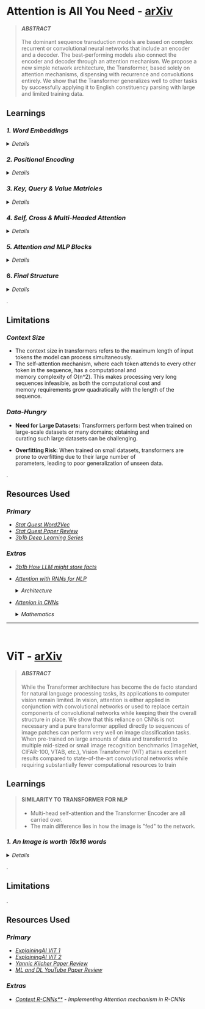 # Attention is All You Need - [arXiv](https://arxiv.org/abs/1706.03762)
> #### <b> <i> ABSTRACT </i> </b> <br>
> The dominant sequence transduction models are based on complex recurrent or
convolutional neural networks that include an encoder and a decoder. The best-performing
models also connect the encoder and decoder through an attention
mechanism. We propose a new simple network architecture, the Transformer,
based solely on attention mechanisms, dispensing with recurrence and convolutions
entirely. We show that the Transformer generalizes well to
other tasks by successfully applying it to English constituency parsing with
large and limited training data.
&nbsp;


## Learnings

### _1. Word Embeddings_
<details>
  <summary><i> Details </i></summary>

  #### WHY EMBEDDINGS ?
  * Neural Networks understand vectors and not the words we speak.
  * We need a way to convert words to vectors.

  #### PROCESS FOR EMBEDDING
  > <img src ="https://github.com/user-attachments/assets/a7e1893b-b3d9-4f8c-b171-b78e4a0095f6" alt="Word Embeddings" width="380" height="320"> <br>

  * We make use of a MLP: 
    * One-hot-like Input given to MLP. Varies from technique to technique. 
    * Number of Input neurons = Total number of tokens in the model's "vocabulary".
    * Hidden layer(s) with activations followed by an output layer.
    * Output vector = Embedding of the corresponding token. 
  * The "Embedding Space" is a very high dimensional space where similarity between <br>
    various words and their relations are stored.
</details>

### _2. Positional Encoding_
<details>
  <summary><i> Details </i></summary>
  
  #### WHY POSITIONAL ENCODING ?
  * The order of words in a sentence carries semantic value.
  * Before passing an input to a transformer, it is important along with the Word Embeddings <br>
    we emphasise the position of words in a sentence through Positional Embeddings.

 #### PROCESS FOR ENCODING
 > <img src="https://github.com/user-attachments/assets/31cd6a4b-937d-4d50-81dd-c1790c0d70b0" alt="Positional Encoding" width="380" height="320"> <br>
 * Among various positional values, some components might have same value, however, the value vector as a whole remains unique.
 * The value vector is added to the Word Embedding to get the token conditional encoding.

</details>

### _3. Key, Query & Value Matricies_
<details>
  <summary><i> Details </i> </summary>

  #### QUERY MATRIX (Q)
  > <img src= "https://github.com/user-attachments/assets/08668b00-9e1f-44cc-91ce-e2d926c97621" alt="Query Matrix" width="380" height="320"> <br>
  > WQ = Weight Query Matrix <br>
  > Q = WQ * Ei = Query Matrix for each token/embedding. <br>
  > Q has a lower dimensionality than Ei (it's Embedding)
  
  * Analogous to asking a "Query" to each token. <br>
  * One analogy would be, say, mapping the higher dimensional embedding space of a token to a lower dimensional space representing, say, encoding nouns to a 
    particular direction to help look for the influence of prior adjectives.

  #### KEY MATRIX (K)
  > WK = Weight Key Matrix
  > K = WK * Ei = Key Matrix for each token/embedding. <br>
  > K has a lower dimensionality than Ei (its Embedding)

  * Analogous to answering the "Query" for each token. <br>
  * The Key Matrix answers the Query matrix when the two have a higher degree of similarity (say, cosine similarity)

  #### KEY-QUERY PAIRS
  > <img src = "https://github.com/user-attachments/assets/d8fde402-3a9a-4232-b6a6-d2e910e77b71" alt="Key Query Pairs" width="380" height="300"> <br>
    _Key-Query Pairs_ <br>
  > <img src = "https://github.com/user-attachments/assets/1bf6331b-7fb4-435c-a54e-f42039c37b6e" alt="Attention Pattern" width="380" height="280"> <br>
    _Attention Pattern, i.e. the influence of each Key on a given Query_

  * We find how "well" each Key "answers" a particular Query on a token.
  * We achieve this by finding pair-wise cosine similarity for all Key-Query Pairs.
  * We take a softmax along each column of the above image to find the extent/probability of a Key influencing the chosen Query of the token/column.

  #### VALUE MATRIX (V)
  > <img src = "https://github.com/user-attachments/assets/3d39850a-e699-4fbb-a4dd-25413fcf121c" alt="Value Matrix" width="380" height="220"> <br>
  > _Figure depicting usage/influence of Value Matrix_

  * Q.K^T gives us pair-wise similarity between tokens or, more precisely, their embeddings. However, this can be thought of as local similarity.
  * For each token, (Q.K^T)*V allows us to determine the value of each Key-Query pair/similarity. This can be thought of as a "global" similarity.
  * As depicted in the figure above, we can sum along each column to determine how each token's embedding should be updated.
  * This allows for information flow between tokens and allows the computer to "learn" the sentence's meaning. 
</details>

### _4. Self, Cross & Multi-Headed Attention_
<details>
  <summary><i> Details </i></summary>

  #### SELF VS CROSS ATTENTION
  * The above process refers to self-attention; Key and Query Matrices act on the same data.
  * Cross-attention: Key and Query Matrices act on the DIFFERENT data, e.g. translation.
  
  #### MULTI-HEADED ATTENTION
  > <img src = "https://github.com/user-attachments/assets/2c03b99b-7ea7-4498-b725-c4e798aa9aa3" alt="Multi Headed" width="420" height="300"> <br>
  > <img src = "https://github.com/user-attachments/assets/76e1ab7a-4a1e-4939-947c-20a926d2a854" alt="Multi Headed Result" width="420" height="300"> <br>
  * Multiple distinct Key, Query, and Value Matrices to allow various interpretations/attention patterns. <br>
  * The second figure shows how each embedding is updated after a multi-headed operation.
  * The concatenated embeddings are then **projected to a lower dimension** by taking dot product with **WO (projection) matrix** to reduce <br>
    the concatenated output's dimensions back to the **same dimensions as the input to the attenion block.**
</details>

### _5. Attention and MLP Blocks_
<details>
  <summary><i> Details </i></summary>
  
  #### ATTENTION BLOCK
  * 1st Attention Block takes original positional encodings of the sentence(s) as input. It outputs updated encodings <br>
  for each token (**based on the mult-head attention concept**) in the sentence(s), allowing for information and context flow. 
  * 2nd Attention Block takes these **updated encodings added with initial positional encodings** (Residual Connections) <br>
  as their input, and the process repeats... <br>
  _Finally_,
  * Generally, the goal is that the last embedding in the output of the last Attention block encodes the entire context and <br>
  acts as a probability distribution (after softmax), from which the next word can be predicted/sampled.

 #### MLP BLOCK
 * Stores "facts" and "memory" regarding the input statements. 
 * Source: [_Deep Learning: 3b1b Lecture 7_](https://www.youtube.com/watch?v=9-Jl0dxWQs8&list=PLZHQObOWTQDNU6R1_67000Dx_ZCJB-3pi&index=7)
</details>

### 6. _Final Structure_
<details>
  <summary><i> Details </i></summary>
  
  > #### _OVERLL STRUCTURE_ <br>
  > <img src = "https://github.com/user-attachments/assets/b7b68fe1-116c-47e3-b77e-3e3d62b75813" alt="Multi Headed" width="400" height="600"> <br>
  > <img src = "https://github.com/user-attachments/assets/7c119757-1dda-42e1-bf38-b3ce7bb7fe07" alt="Multi Headed" width="400" height="200"> <br>

  #### WHY AND WHEN DO WE NEED ENCODER & DECODER BLOCKS:
  
  ##### 1. **Why Do We Need a Decoder Block?**
   - **Sequence-to-Sequence Tasks:** The original transformer model, as introduced in the paper "Attention is All You Need," was <br>
     designed for sequence-to-sequence (seq2seq) tasks like machine translation. In these tasks, the model needs to convert an input <br>
     sequence (e.g., a sentence in English) into an output sequence (e.g., a sentence in French). The encoder processes the input sentence, <br>
     and the decoder generates the translated sentence token by token, conditioned on the encoder's output and the previously generated tokens.
   - **Autoregressive Generation:** The decoder operates autoregressively, meaning it generates one token at a time, and each token is conditioned <br>
     on the tokens generated before it. This is crucial for tasks where the output sequence depends on previously generated tokens, like text generation or 
     translation.
  
  ##### 2. **Predicting the Next Word in a Sentence:**
   - **Next-Word Prediction Task:** If you're using a transformer to predict the next word in a sentence, you're dealing with a language modelling task. <br>
     In this case, you don't necessarily need the full encoder-decoder architecture.
   - **Decoder-Only Models (e.g., GPT):** For next-word prediction, you can use a **decoder-only** transformer model, like GPT (Generative Pre-trained <br> 
     Transformer). In such models, the transformer architecture consists only of a stack of decoder blocks. Each block attends to the sequence of tokens already <br> generated (or provided as input) and predicts the next token based on this context.
</details>


.<br>
## Limitations
### _Context Size_
* The context size in transformers refers to the maximum length of input tokens the model can process simultaneously.
* The self-attention mechanism, where each token attends to every other token in the sequence, has a computational and <br>
  memory complexity of O(n^2). This makes processing very long sequences infeasible, as both the computational cost and <br>
  memory requirements grow quadratically with the length of the sequence.
### _Data-Hungry_
* **Need for Large Datasets:** Transformers perform best when trained on large-scale datasets or many domains; obtaining and <br>
curating such large datasets can be challenging.

* **Overfitting Risk:** When trained on small datasets, transformers are prone to overfitting due to their large number of <br>
parameters, leading to poor generalization of unseen data.


.<br>
## Resources Used
<i>
  
### _Primary_
* [Stat Quest Word2Vec](https://www.youtube.com/watch?v=viZrOnJclY0)
* [Stat Quest Paper Review](https://www.youtube.com/watch?v=zxQyTK8quyY)
* [3b1b Deep Learning Series](https://www.youtube.com/watch?v=eMlx5fFNoYc&list=PLZHQObOWTQDNU6R1_67000Dx_ZCJB-3pi&index=6)

### _Extras_
* [3b1b How LLM might store facts](https://www.youtube.com/watch?v=9-Jl0dxWQs8&list=PLZHQObOWTQDNU6R1_67000Dx_ZCJB-3pi&index=7)
* [Attention with RNNs for NLP](https://youtu.be/fjJOgb-E41w)
  <details>
    <summary> <i>Architecture</i> </summary>
    
    ![image](https://github.com/user-attachments/assets/d6248a18-1a58-4f88-b165-c5d5a552d2a0)
    ![image](https://github.com/user-attachments/assets/f2e27f16-7868-4717-a659-2a055ded2d3a)
    ![image](https://github.com/user-attachments/assets/cdbbf793-f528-484e-b068-e8b248286304)
  </details>
* [Attenion in CNNs](https://www.youtube.com/watch?v=RAET0TMSbk4)
  <details>
    <summary><i> Mathematics </i></summary>
    
    ![image](https://github.com/user-attachments/assets/27cf1f71-eeec-40d3-ba84-95cc84dfef5d)
    ![image](https://github.com/user-attachments/assets/9a50a7ea-7349-4df9-82ba-2b21c923975e)
    _Not understood completely_
  </details>
</i>

---
&nbsp;

# ViT - [arXiv](https://arxiv.org/abs/2010.11929)
> #### <b> <i> ABSTRACT </i> </b> <br>
> While the Transformer architecture has become the de facto standard for natural
language processing tasks, its applications to computer vision remain limited. In
vision, attention is either applied in conjunction with convolutional networks or
used to replace certain components of convolutional networks while keeping their
the overall structure in place. We show that this reliance on CNNs is not necessary
and a pure transformer applied directly to sequences of image patches can perform
very well on image classification tasks. When pre-trained on large amounts of
data and transferred to multiple mid-sized or small image recognition benchmarks
(ImageNet, CIFAR-100, VTAB, etc.), Vision Transformer (ViT) attains excellent
results compared to state-of-the-art convolutional networks while requiring substantially
fewer computational resources to train
&nbsp;

## Learnings
> #### SIMILARITY TO TRANSFORMER FOR NLP
> * Multi-head self-attention and the Transformer Encoder are all carried over.
> * The main difference lies in how the image is "fed" to the network.

### _1. An Image is worth 16x16 words_
<details>
  <summary><i> Details </i></summary>
  
  
</details>


.<br>
## Limitations


.<br>
## Resources Used
<i>
  
### _Primary_
* [ExplainingAI ViT 1](https://www.youtube.com/watch?v=lBicvB4iyYU)
* [ExplainingAI ViT 2](https://www.youtube.com/watch?v=zT_el_cjiJw)
* [Yannic Kilcher Paper Review](https://www.youtube.com/watch?v=TrdevFK_am4)
* [ML and DL YouTube Paper Review](https://www.youtube.com/watch?v=tRQ0EaqeJAI)
### _Extras_
* [Context R-CNNs**](https://www.youtube.com/watch?v=eI8xTdcZ6VY) - _Implementing Attention mechanism in R-CNNs_
</i>

